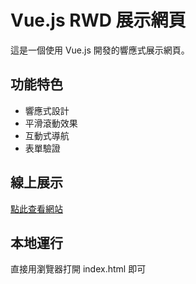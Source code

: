 # Vue.js RWD 展示網頁

這是一個使用 Vue.js 開發的響應式展示網頁。

## 功能特色
- 響應式設計
- 平滑滾動效果
- 互動式導航
- 表單驗證

## 線上展示
[點此查看網站](https://tsao66.github.io/PageDemo)

## 本地運行
直接用瀏覽器打開 index.html 即可
